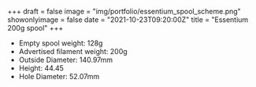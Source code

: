+++
draft = false
image = "img/portfolio/essentium_spool_scheme.png"
showonlyimage = false
date = "2021-10-23T09:20:00Z"
title = "Essentium 200g spool"
+++

* Empty spool weight: 128g
* Advertised filament weight: 200g
* Outside Diameter: 140.97mm
* Height: 44.45
* Hole Diameter: 52.07mm
<!--more-->
